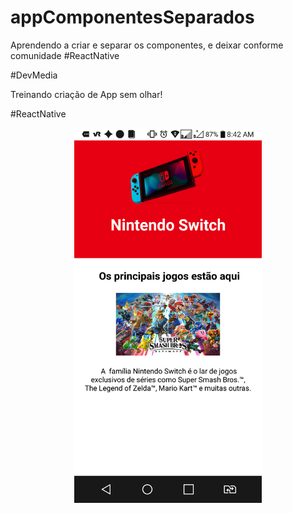 # appComponentesSeparados
Aprendendo a criar e separar os componentes, e deixar conforme comunidade #ReactNative

#DevMedia

Treinando criação de App sem olhar!

#ReactNative

<p align="center">
  <img width="300" height:"900" src="assets/appcomponenteseparado.png">
</p>
